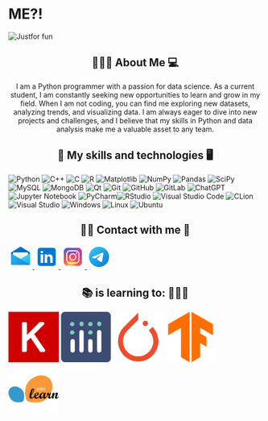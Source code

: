 # ME?!

<img src = "https://github.com/amirrezahassani/amirrezahassani/assets/140280929/505edd8e-2921-468a-a761-5717013ed7b5.svg" alt="Justfor fun">

<h2 align="center"> 🙋🏽‍♂️ About Me 💻 </h2>
<p align="center"> I am a Python programmer with a passion for data science. As a current student, I am constantly seeking new opportunities to learn and grow in my field. 
When I am not coding, you can find me exploring new datasets, analyzing trends, and visualizing data. I am always eager to dive into new projects and challenges, and I believe that my skills in Python and data analysis make me a valuable asset to any team. </p>


<h2 align="center"> 🔧 My skills and technologies 🖥 </h2>

![Python](https://img.shields.io/badge/python-3670A0?style=for-the-badge&logo=python&logoColor=ffdd54) ![C++](https://img.shields.io/badge/c++-%2300599C.svg?style=for-the-badge&logo=c%2B%2B&logoColor=white) 	![C](https://img.shields.io/badge/c-%2300599C.svg?style=for-the-badge&logo=c&logoColor=white) ![R](https://img.shields.io/badge/r-%23276DC3.svg?style=for-the-badge&logo=r&logoColor=white) ![Matplotlib](https://img.shields.io/badge/Matplotlib-%23ffffff.svg?style=for-the-badge&logo=Matplotlib&logoColor=black) ![NumPy](https://img.shields.io/badge/numpy-%23013243.svg?style=for-the-badge&logo=numpy&logoColor=white) ![Pandas](https://img.shields.io/badge/pandas-%23150458.svg?style=for-the-badge&logo=pandas&logoColor=white) ![SciPy](https://img.shields.io/badge/SciPy-%230C55A5.svg?style=for-the-badge&logo=scipy&logoColor=%white) ![MySQL](https://img.shields.io/badge/mysql-%2300f.svg?style=for-the-badge&logo=mysql&logoColor=white) ![MongoDB](https://img.shields.io/badge/MongoDB-%234ea94b.svg?style=for-the-badge&logo=mongodb&logoColor=white) ![Qt](https://img.shields.io/badge/Qt-%23217346.svg?style=for-the-badge&logo=Qt&logoColor=white) 	![Git](https://img.shields.io/badge/git-%23F05033.svg?style=for-the-badge&logo=git&logoColor=white) 	![GitHub](https://img.shields.io/badge/github-%23121011.svg?style=for-the-badge&logo=github&logoColor=white) 	![GitLab](https://img.shields.io/badge/gitlab-%23181717.svg?style=for-the-badge&logo=gitlab&logoColor=white) ![ChatGPT](https://img.shields.io/badge/chatGPT-74aa9c?style=for-the-badge&logo=openai&logoColor=white) ![Jupyter Notebook](https://img.shields.io/badge/jupyter-%23FA0F00.svg?style=for-the-badge&logo=jupyter&logoColor=white) ![PyCharm](https://img.shields.io/badge/pycharm-143?style=for-the-badge&logo=pycharm&logoColor=black&color=black&labelColor=green)![RStudio](https://img.shields.io/badge/RStudio-4285F4?style=for-the-badge&logo=rstudio&logoColor=white) ![Visual Studio Code](https://img.shields.io/badge/Visual%20Studio%20Code-0078d7.svg?style=for-the-badge&logo=visual-studio-code&logoColor=white) ![CLion](https://img.shields.io/badge/CLion-black?style=for-the-badge&logo=clion&logoColor=white) ![Visual Studio](https://img.shields.io/badge/Visual%20Studio-5C2D91.svg?style=for-the-badge&logo=visual-studio&logoColor=white) 	![Windows](https://img.shields.io/badge/Windows-0078D6?style=for-the-badge&logo=windows&logoColor=white) ![Linux](https://img.shields.io/badge/Linux-FCC624?style=for-the-badge&logo=linux&logoColor=black) ![Ubuntu](https://img.shields.io/badge/Ubuntu-E95420?style=for-the-badge&logo=ubuntu&logoColor=white)

<h2 align="center"> ✍🏼 Contact with me 📱 </h2>
<div style="justify-content: center;">
  <a href="mailto:amirrezahassani.profession@gmail.com">
    <img src="https://github.com/amirrezahassani/amirrezahassani/blob/main/image/icons8-mail-48.png?raw=true" />
  </a>
  <a href="https://linkedin.com/in/amirrezahassanilinkdin">
    <img src="https://github.com/amirrezahassani/amirrezahassani/blob/main/image/icons8-linkedin-48.png?raw=true" />
  </a>
  <a href="https://instagram.com/iamirrezahassani">
    <img src="https://github.com/amirrezahassani/amirrezahassani/blob/main/image/icons8-instagram-48.png?raw=true" />
  </a>
  <a href="https://telegram.me/iamirrezahassani">
    <img src="https://github.com/amirrezahassani/amirrezahassani/blob/main/image/icons8-telegram-48.png?raw=true" />
  </a>
</div>


<h2 align="center"> 📚 is learning to: 🧗🏻‍♂️ </h2>
<img src="https://github.com/amirrezahassani/amirrezahassani/blob/main/image/Keras.png" width="100" height="100">
<img src="https://github.com/amirrezahassani/amirrezahassani/blob/main/image/Ploty.png" width="100" height="100">
<img src="https://github.com/amirrezahassani/amirrezahassani/blob/main/image/PyTorch.png" width="100" height="100">
<img src="https://github.com/amirrezahassani/amirrezahassani/blob/main/image/TensorFlow.png" width="100" height="100">
<img src="https://github.com/amirrezahassani/amirrezahassani/blob/main/image/scikit-learn.png" width="100" height="100">
